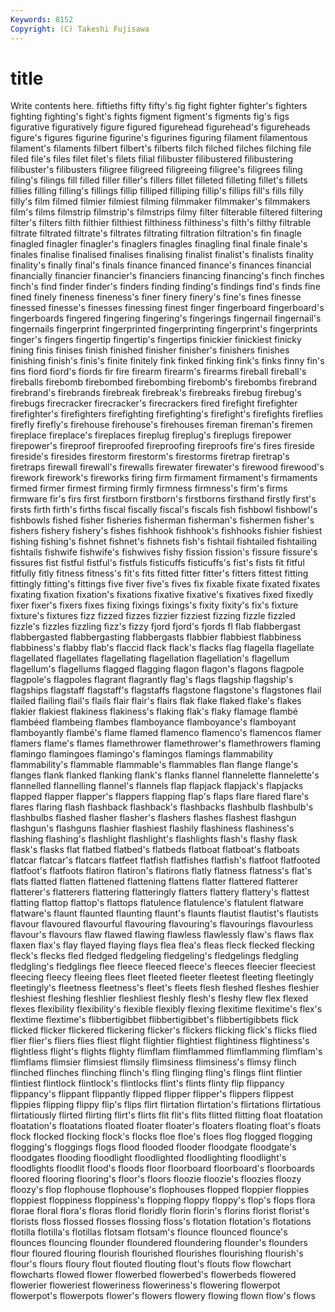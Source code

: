 ```yaml
---
Keywords: 8152 
Copyright: (C) Takeshi Fujisawa
---
```


# title

Write contents here.
fiftieths fifty
fifty's fig fight fighter fighter's fighters fighting fighting's fight's fights
figment figment's figments fig's figs figurative figuratively figure figured figurehead
figurehead's figureheads figure's figures figurine figurine's figurines figuring filament filamentous
filament's filaments filbert filbert's filberts filch filched filches filching file
filed file's files filet filet's filets filial filibuster filibustered filibustering
filibuster's filibusters filigree filigreed filigreeing filigree's filigrees filing filing's filings
fill filled filler filler's fillers fillet filleted filleting fillet's fillets
fillies filling filling's fillings fillip filliped filliping fillip's fillips fill's
fills filly filly's film filmed filmier filmiest filming filmmaker filmmaker's
filmmakers film's films filmstrip filmstrip's filmstrips filmy filter filterable filtered
filtering filter's filters filth filthier filthiest filthiness filthiness's filth's filthy
filtrable filtrate filtrated filtrate's filtrates filtrating filtration filtration's fin finagle
finagled finagler finagler's finaglers finagles finagling final finale finale's finales
finalise finalised finalises finalising finalist finalist's finalists finality finality's finally
final's finals finance financed finance's finances financial financially financier financier's
financiers financing financing's finch finches finch's find finder finder's finders
finding finding's findings find's finds fine fined finely fineness fineness's
finer finery finery's fine's fines finesse finessed finesse's finesses finessing
finest finger fingerboard fingerboard's fingerboards fingered fingering fingering's fingerings fingernail
fingernail's fingernails fingerprint fingerprinted fingerprinting fingerprint's fingerprints finger's fingers fingertip
fingertip's fingertips finickier finickiest finicky fining finis finises finish finished
finisher finisher's finishers finishes finishing finish's finis's finite finitely fink
finked finking fink's finks finny fin's fins fiord fiord's fiords
fir fire firearm firearm's firearms fireball fireball's fireballs firebomb firebombed
firebombing firebomb's firebombs firebrand firebrand's firebrands firebreak firebreak's firebreaks firebug
firebug's firebugs firecracker firecracker's firecrackers fired firefight firefighter firefighter's firefighters
firefighting firefighting's firefight's firefights fireflies firefly firefly's firehouse firehouse's firehouses
fireman fireman's firemen fireplace fireplace's fireplaces fireplug fireplug's fireplugs firepower
firepower's fireproof fireproofed fireproofing fireproofs fire's fires fireside fireside's firesides
firestorm firestorm's firestorms firetrap firetrap's firetraps firewall firewall's firewalls firewater
firewater's firewood firewood's firework firework's fireworks firing firm firmament firmament's
firmaments firmed firmer firmest firming firmly firmness firmness's firm's firms
firmware fir's firs first firstborn firstborn's firstborns firsthand firstly first's
firsts firth firth's firths fiscal fiscally fiscal's fiscals fish fishbowl
fishbowl's fishbowls fished fisher fisheries fisherman fisherman's fishermen fisher's fishers
fishery fishery's fishes fishhook fishhook's fishhooks fishier fishiest fishing fishing's
fishnet fishnet's fishnets fish's fishtail fishtailed fishtailing fishtails fishwife fishwife's
fishwives fishy fission fission's fissure fissure's fissures fist fistful fistful's
fistfuls fisticuffs fisticuffs's fist's fists fit fitful fitfully fitly fitness
fitness's fit's fits fitted fitter fitter's fitters fittest fitting fittingly
fitting's fittings five fiver five's fives fix fixable fixate fixated
fixates fixating fixation fixation's fixations fixative fixative's fixatives fixed fixedly
fixer fixer's fixers fixes fixing fixings fixings's fixity fixity's fix's
fixture fixture's fixtures fizz fizzed fizzes fizzier fizziest fizzing fizzle
fizzled fizzle's fizzles fizzling fizz's fizzy fjord fjord's fjords fl
flab flabbergast flabbergasted flabbergasting flabbergasts flabbier flabbiest flabbiness flabbiness's flabby
flab's flaccid flack flack's flacks flag flagella flagellate flagellated flagellates
flagellating flagellation flagellation's flagellum flagellum's flagellums flagged flagging flagon flagon's
flagons flagpole flagpole's flagpoles flagrant flagrantly flag's flags flagship flagship's
flagships flagstaff flagstaff's flagstaffs flagstone flagstone's flagstones flail flailed flailing
flail's flails flair flair's flairs flak flake flaked flake's flakes
flakier flakiest flakiness flakiness's flaking flak's flaky flamage flambé flambéed
flambeing flambes flamboyance flamboyance's flamboyant flamboyantly flambé's flame flamed flamenco
flamenco's flamencos flamer flamers flame's flames flamethrower flamethrower's flamethrowers flaming
flamingo flamingoes flamingo's flamingos flamings flammability flammability's flammable flammable's flammables
flan flange flange's flanges flank flanked flanking flank's flanks flannel
flannelette flannelette's flannelled flannelling flannel's flannels flap flapjack flapjack's flapjacks
flapped flapper flapper's flappers flapping flap's flaps flare flared flare's
flares flaring flash flashback flashback's flashbacks flashbulb flashbulb's flashbulbs flashed
flasher flasher's flashers flashes flashest flashgun flashgun's flashguns flashier flashiest
flashily flashiness flashiness's flashing flashing's flashlight flashlight's flashlights flash's flashy
flask flask's flasks flat flatbed flatbed's flatbeds flatboat flatboat's flatboats
flatcar flatcar's flatcars flatfeet flatfish flatfishes flatfish's flatfoot flatfooted flatfoot's
flatfoots flatiron flatiron's flatirons flatly flatness flatness's flat's flats flatted
flatten flattened flattening flattens flatter flattered flatterer flatterer's flatterers flattering
flatteringly flatters flattery flattery's flattest flatting flattop flattop's flattops flatulence
flatulence's flatulent flatware flatware's flaunt flaunted flaunting flaunt's flaunts flautist
flautist's flautists flavour flavoured flavourful flavouring flavouring's flavourings flavourless flavour's
flavours flaw flawed flawing flawless flawlessly flaw's flaws flax flaxen
flax's flay flayed flaying flays flea flea's fleas fleck flecked
flecking fleck's flecks fled fledged fledgeling fledgeling's fledgelings fledgling fledgling's
fledglings flee fleece fleeced fleece's fleeces fleecier fleeciest fleecing fleecy
fleeing flees fleet fleeted fleeter fleetest fleeting fleetingly fleetingly's fleetness
fleetness's fleet's fleets flesh fleshed fleshes fleshier fleshiest fleshing fleshlier
fleshliest fleshly flesh's fleshy flew flex flexed flexes flexibility flexibility's
flexible flexibly flexing flexitime flexitime's flex's flextime flextime's flibbertigibbet flibbertigibbet's
flibbertigibbets flick flicked flicker flickered flickering flicker's flickers flicking flick's
flicks flied flier flier's fliers flies fliest flight flightier flightiest
flightiness flightiness's flightless flight's flights flighty flimflam flimflammed flimflamming flimflam's
flimflams flimsier flimsiest flimsily flimsiness flimsiness's flimsy flinch flinched flinches
flinching flinch's fling flinging fling's flings flint flintier flintiest flintlock
flintlock's flintlocks flint's flints flinty flip flippancy flippancy's flippant flippantly
flipped flipper flipper's flippers flippest flippies flipping flippy flip's flips
flirt flirtation flirtation's flirtations flirtatious flirtatiously flirted flirting flirt's flirts
flit flit's flits flitted flitting float floatation floatation's floatations floated
floater floater's floaters floating float's floats flock flocked flocking flock's
flocks floe floe's floes flog flogged flogging flogging's floggings flogs
flood flooded flooder floodgate floodgate's floodgates flooding floodlight floodlighted floodlighting
floodlight's floodlights floodlit flood's floods floor floorboard floorboard's floorboards floored
flooring flooring's floor's floors floozie floozie's floozies floozy floozy's flop
flophouse flophouse's flophouses flopped floppier floppies floppiest floppiness floppiness's flopping
floppy floppy's flop's flops flora florae floral flora's floras florid
floridly florin florin's florins florist florist's florists floss flossed flosses
flossing floss's flotation flotation's flotations flotilla flotilla's flotillas flotsam flotsam's
flounce flounced flounce's flounces flouncing flounder floundered floundering flounder's flounders
flour floured flouring flourish flourished flourishes flourishing flourish's flour's flours
floury flout flouted flouting flout's flouts flow flowchart flowcharts flowed
flower flowerbed flowerbed's flowerbeds flowered flowerier floweriest floweriness floweriness's flowering
flowerpot flowerpot's flowerpots flower's flowers flowery flowing flown flow's flows

